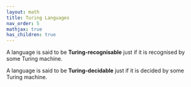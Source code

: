 ```yaml
---
layout: math
title: Turing Languages
nav_order: 5
mathjax: true
has_children: true
---
```


A language is said to be __Turing-recognisable__ just if it is recognised by some Turing machine.

A language is said to be __Turing-decidable__ just if it is decided by some Turing machine.